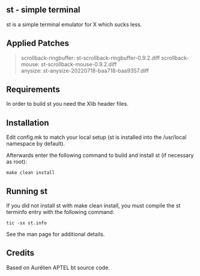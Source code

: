 st - simple terminal
--------------------
st is a simple terminal emulator for X which sucks less.

Applied Patches
---------------
> scrollback-ringbuffer:    st-scrollback-ringbuffer-0.9.2.diff
> scrollback-mouse:         st-scrollback-mouse-0.9.2.diff    
> anysize:                  st-anysize-20220718-baa718-baa9357.diff

Requirements
------------
In order to build st you need the Xlib header files.


Installation
------------
Edit config.mk to match your local setup (st is installed into
the /usr/local namespace by default).

Afterwards enter the following command to build and install st (if
necessary as root):

    make clean install


Running st
----------
If you did not install st with make clean install, you must compile
the st terminfo entry with the following command:

    tic -sx st.info

See the man page for additional details.

Credits
-------
Based on Aurélien APTEL <aurelien dot aptel at gmail dot com> bt source code.

